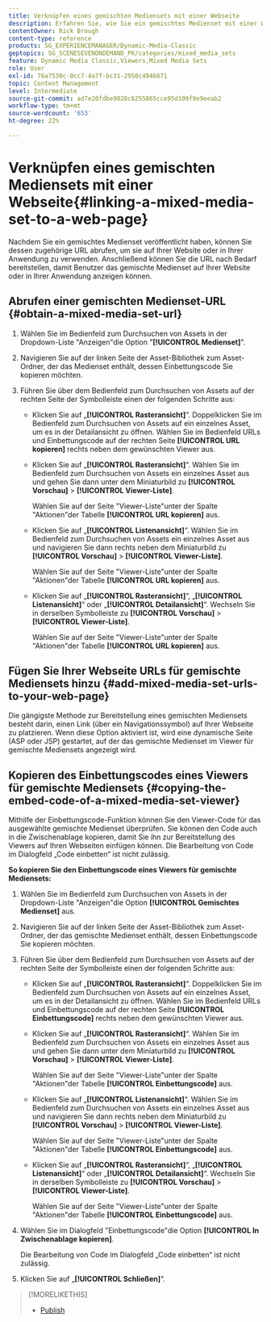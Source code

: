 ```yaml
---
title: Verknüpfen eines gemischten Mediensets mit einer Webseite
description: Erfahren Sie, wie Sie ein gemischtes Medienset mit einer Webseite in Adobe Dynamic Media Classic verknüpfen.
contentOwner: Rick Brough
content-type: reference
products: SG_EXPERIENCEMANAGER/Dynamic-Media-Classic
geptopics: SG_SCENESEVENONDEMAND_PK/categories/mixed_media_sets
feature: Dynamic Media Classic,Viewers,Mixed Media Sets
role: User
exl-id: 76a7530c-0cc7-4a7f-bc31-2950c4946871
topic: Content Management
level: Intermediate
source-git-commit: ad7e20fdbe9028c6255865cce95d109f9e9eeab2
workflow-type: tm+mt
source-wordcount: '653'
ht-degree: 22%

---
```


# Verknüpfen eines gemischten Mediensets mit einer Webseite{#linking-a-mixed-media-set-to-a-web-page}

Nachdem Sie ein gemischtes Medienset veröffentlicht haben, können Sie dessen zugehörige URL abrufen, um sie auf Ihrer Website oder in Ihrer Anwendung zu verwenden. Anschließend können Sie die URL nach Bedarf bereitstellen, damit Benutzer das gemischte Medienset auf Ihrer Website oder in Ihrer Anwendung anzeigen können.

## Abrufen einer gemischten Medienset-URL {#obtain-a-mixed-media-set-url}

1. Wählen Sie im Bedienfeld zum Durchsuchen von Assets in der Dropdown-Liste &quot;Anzeigen&quot;die Option &quot;**[!UICONTROL Medienset]**&quot;.
1. Navigieren Sie auf der linken Seite der Asset-Bibliothek zum Asset-Ordner, der das Medienset enthält, dessen Einbettungscode Sie kopieren möchten.
1. Führen Sie über dem Bedienfeld zum Durchsuchen von Assets auf der rechten Seite der Symbolleiste einen der folgenden Schritte aus:

   * Klicken Sie auf „**[!UICONTROL Rasteransicht]**“. Doppelklicken Sie im Bedienfeld zum Durchsuchen von Assets auf ein einzelnes Asset, um es in der Detailansicht zu öffnen. Wählen Sie im Bedienfeld URLs und Einbettungscode auf der rechten Seite **[!UICONTROL URL kopieren]** rechts neben dem gewünschten Viewer aus.
   * Klicken Sie auf „**[!UICONTROL Rasteransicht]**“. Wählen Sie im Bedienfeld zum Durchsuchen von Assets ein einzelnes Asset aus und gehen Sie dann unter dem Miniaturbild zu **[!UICONTROL Vorschau]** > **[!UICONTROL Viewer-Liste]**.

     Wählen Sie auf der Seite &quot;Viewer-Liste&quot;unter der Spalte &quot;Aktionen&quot;der Tabelle **[!UICONTROL URL kopieren]** aus.

   * Klicken Sie auf „**[!UICONTROL Listenansicht]**“. Wählen Sie im Bedienfeld zum Durchsuchen von Assets ein einzelnes Asset aus und navigieren Sie dann rechts neben dem Miniaturbild zu **[!UICONTROL Vorschau]** > **[!UICONTROL Viewer-Liste]**.

     Wählen Sie auf der Seite &quot;Viewer-Liste&quot;unter der Spalte &quot;Aktionen&quot;der Tabelle **[!UICONTROL URL kopieren]** aus.

   * Klicken Sie auf „**[!UICONTROL Rasteransicht]**“, „**[!UICONTROL Listenansicht]**“ oder „**[!UICONTROL Detailansicht]**“. Wechseln Sie in derselben Symbolleiste zu **[!UICONTROL Vorschau]** > **[!UICONTROL Viewer-Liste]**.

     Wählen Sie auf der Seite &quot;Viewer-Liste&quot;unter der Spalte &quot;Aktionen&quot;der Tabelle **[!UICONTROL URL kopieren]** aus.

## Fügen Sie Ihrer Webseite URLs für gemischte Mediensets hinzu {#add-mixed-media-set-urls-to-your-web-page}

Die gängigste Methode zur Bereitstellung eines gemischten Mediensets besteht darin, einen Link (über ein Navigationssymbol) auf Ihrer Webseite zu platzieren. Wenn diese Option aktiviert ist, wird eine dynamische Seite (ASP oder JSP) gestartet, auf der das gemischte Medienset im Viewer für gemischte Mediensets angezeigt wird.

## Kopieren des Einbettungscodes eines Viewers für gemischte Mediensets {#copying-the-embed-code-of-a-mixed-media-set-viewer}

Mithilfe der Einbettungscode-Funktion können Sie den Viewer-Code für das ausgewählte gemischte Medienset überprüfen. Sie können den Code auch in die Zwischenablage kopieren, damit Sie ihn zur Bereitstellung des Viewers auf Ihren Webseiten einfügen können. Die Bearbeitung von Code im Dialogfeld „Code einbetten“ ist nicht zulässig.

**So kopieren Sie den Einbettungscode eines Viewers für gemischte Mediensets:**

1. Wählen Sie im Bedienfeld zum Durchsuchen von Assets in der Dropdown-Liste &quot;Anzeigen&quot;die Option **[!UICONTROL Gemischtes Medienset]** aus.
1. Navigieren Sie auf der linken Seite der Asset-Bibliothek zum Asset-Ordner, der das gemischte Medienset enthält, dessen Einbettungscode Sie kopieren möchten.
1. Führen Sie über dem Bedienfeld zum Durchsuchen von Assets auf der rechten Seite der Symbolleiste einen der folgenden Schritte aus:

   * Klicken Sie auf „**[!UICONTROL Rasteransicht]**“. Doppelklicken Sie im Bedienfeld zum Durchsuchen von Assets auf ein einzelnes Asset, um es in der Detailansicht zu öffnen. Wählen Sie im Bedienfeld URLs und Einbettungscode auf der rechten Seite **[!UICONTROL Einbettungscode]** rechts neben dem gewünschten Viewer aus.
   * Klicken Sie auf „**[!UICONTROL Rasteransicht]**“. Wählen Sie im Bedienfeld zum Durchsuchen von Assets ein einzelnes Asset aus und gehen Sie dann unter dem Miniaturbild zu **[!UICONTROL Vorschau]** > **[!UICONTROL Viewer-Liste]**.

     Wählen Sie auf der Seite &quot;Viewer-Liste&quot;unter der Spalte &quot;Aktionen&quot;der Tabelle **[!UICONTROL Einbettungscode]** aus.

   * Klicken Sie auf „**[!UICONTROL Listenansicht]**“. Wählen Sie im Bedienfeld zum Durchsuchen von Assets ein einzelnes Asset aus und navigieren Sie dann rechts neben dem Miniaturbild zu **[!UICONTROL Vorschau]** > **[!UICONTROL Viewer-Liste]**.

     Wählen Sie auf der Seite &quot;Viewer-Liste&quot;unter der Spalte &quot;Aktionen&quot;der Tabelle **[!UICONTROL Einbettungscode]** aus.

   * Klicken Sie auf „**[!UICONTROL Rasteransicht]**“, „**[!UICONTROL Listenansicht]**“ oder „**[!UICONTROL Detailansicht]**“. Wechseln Sie in derselben Symbolleiste zu **[!UICONTROL Vorschau]** > **[!UICONTROL Viewer-Liste]**.

     Wählen Sie auf der Seite &quot;Viewer-Liste&quot;unter der Spalte &quot;Aktionen&quot;der Tabelle **[!UICONTROL Einbettungscode]** aus.

1. Wählen Sie im Dialogfeld &quot;Einbettungscode&quot;die Option **[!UICONTROL In Zwischenablage kopieren]**.

   Die Bearbeitung von Code im Dialogfeld „Code einbetten“ ist nicht zulässig.

1. Klicken Sie auf „**[!UICONTROL Schließen]**“.

>[!MORELIKETHIS]
>
>* [Publish](publishing-files.md#publishing_files)
